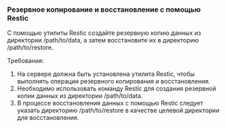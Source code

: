 
### Резервное копирование и восстановление с помощью Restic

С помощью утилиты Restic создайте резервную копию данных из директории /path/to/data, а затем восстановите их в директорию /path/to/restore.

Требования:
1. На сервере должна быть установлена утилита Restic, чтобы выполнять операции резервного копирования и восстановления. 
2. Необходимо использовать команду Restic для создания резервной копии данных из директории /path/to/data. 
3. В процессе восстановления данных с помощью Restic следует указать директорию /path/to/restore в качестве целевой директории для восстановления.
